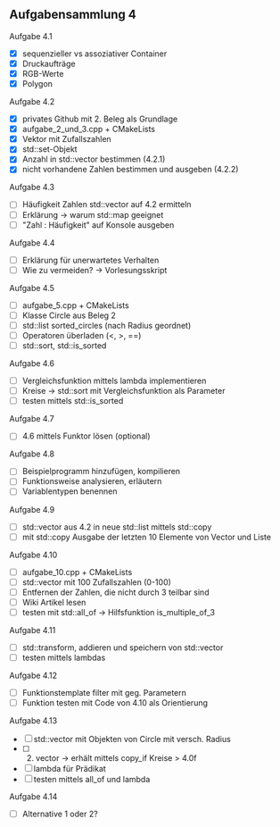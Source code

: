 ## Aufgabensammlung 4

Aufgabe 4.1
  - [x] sequenzieller vs assoziativer Container
  - [x] Druckaufträge
  - [x] RGB-Werte
  - [x] Polygon

Aufgabe 4.2
  - [x] privates Github mit 2. Beleg als Grundlage
  - [x] aufgabe_2_und_3.cpp + CMakeLists
  - [x] Vektor mit Zufallszahlen
  - [x] std::set-Objekt
  - [x] Anzahl in std::vector bestimmen (4.2.1)
  - [x] nicht vorhandene Zahlen bestimmen und ausgeben (4.2.2)

Aufgabe 4.3
  - [ ] Häufigkeit Zahlen std::vector auf 4.2 ermitteln
  - [ ] Erklärung -> warum std::map geeignet
  - [ ] "Zahl : Häufigkeit" auf Konsole ausgeben

Aufgabe 4.4
  - [ ] Erklärung für unerwartetes Verhalten
  - [ ] Wie zu vermeiden? -> Vorlesungsskript

Aufgabe 4.5
  - [ ] aufgabe_5.cpp + CMakeLists
  - [ ] Klasse Circle aus Beleg 2
  - [ ] std::list sorted_circles (nach Radius geordnet)
  - [ ] Operatoren überladen (<, >, ==)
  - [ ] std::sort, std::is_sorted

Aufgabe 4.6
  - [ ] Vergleichsfunktion mittels lambda implementieren
  - [ ] Kreise -> std::sort mit Vergleichsfunktion als Parameter
  - [ ] testen mittels std::is_sorted

Aufgabe 4.7
  - [ ] 4.6 mittels Funktor lösen (optional)

Aufgabe 4.8
  - [ ] Beispielprogramm hinzufügen, kompilieren
  - [ ] Funktionsweise analysieren, erläutern
  - [ ] Variablentypen benennen

Aufgabe 4.9
  - [ ] std::vector aus 4.2 in neue std::list mittels std::copy
  - [ ] mit std::copy Ausgabe der letzten 10 Elemente von Vector und Liste

Aufgabe 4.10
  - [ ] aufgabe_10.cpp + CMakeLists
  - [ ] std::vector mit 100 Zufallszahlen (0-100)
  - [ ] Entfernen der Zahlen, die nicht durch 3 teilbar sind
  - [ ] Wiki Artikel lesen
  - [ ] testen mit std::all_of -> Hilfsfunktion is_multiple_of_3

Aufgabe 4.11
  - [ ] std::transform, addieren und speichern von std::vector
  - [ ] testen mittels lambdas

Aufgabe 4.12
  - [ ] Funktionstemplate filter mit geg. Parametern
  - [ ] Funktion testen mit Code von 4.10 als Orientierung

Aufgabe 4.13
  - [ ] std::vector mit Objekten von Circle mit versch. Radius
  - [ ] 2. vector -> erhält mittels copy_if Kreise > 4.0f
  - [ ] lambda für Prädikat
  - [ ] testen mittels all_of und lambda

Aufgabe 4.14
  - [ ] Alternative 1 oder 2?



